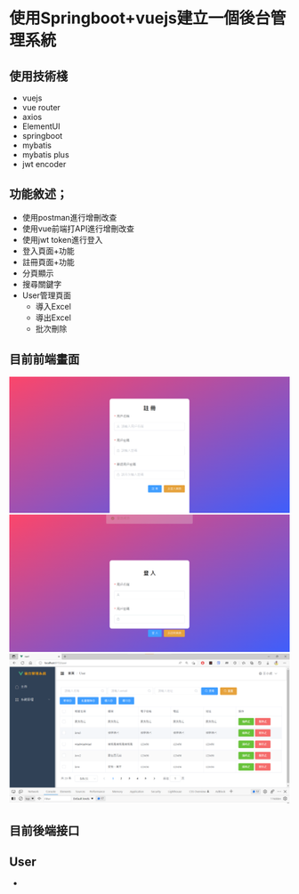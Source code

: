 # 使用Springboot+vuejs建立一個後台管理系統
## 使用技術棧
+ vuejs
+ vue router
+ axios
+ ElementUI
+ springboot
+ mybatis
+ mybatis plus
+ jwt encoder


## 功能敘述；
+ 使用postman進行增刪改查
+ 使用vue前端打API進行增刪改查
+ 使用jwt token進行登入
+ 登入頁面+功能
+ 註冊頁面+功能
+ 分頁顯示
+ 搜尋關鍵字
+ User管理頁面
  + 導入Excel
  + 導出Excel
  + 批次刪除




## 目前前端畫面
![img_2.png](img_2.png)
![img_1.png](img_1.png)
![img.png](img.png)

## 目前後端接口
## User
+ 